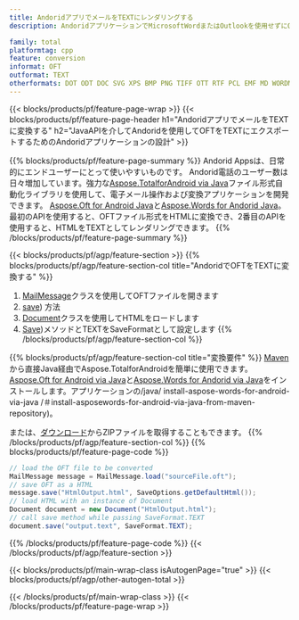 ```yaml
---
title: AndoridアプリでメールをTEXTにレンダリングする
description: AndoridアプリケーションでMicrosoftWordまたはOutlookを使用せずにOFTをTEXTにエクスポートする

family: total
platformtag: cpp
feature: conversion
informat: OFT
outformat: TEXT
otherformats: DOT ODT DOC SVG XPS BMP PNG TIFF OTT RTF PCL EMF MD WORDML DOCX GIF FLATOPC DOCM DOTX PDF EPUB DOTM PS JPEG
---
```

{{< blocks/products/pf/feature-page-wrap >}}
{{< blocks/products/pf/feature-page-header h1="AndoridアプリでメールをTEXTに変換する" h2="JavaAPIを介してAndoridを使用してOFTをTEXTにエクスポートするためのAndoridアプリケーションの設計" >}}

{{% blocks/products/pf/feature-page-summary %}}
Andorid Appsは、日常的にエンドユーザーにとって使いやすいものです。 Andorid電話のユーザー数は日々増加しています。強力な[Aspose.TotalforAndroid via Java](https://products.aspose.com/total/android-java/)ファイル形式自動化ライブラリを使用して、電子メール操作および変換アプリケーションを開発できます。 [Aspose.Oft for Android Java](https://products.aspose.com/oft/android-java/)と[Aspose.Words for Andorid Java](https://products.aspose.com/words/android-java/)。最初のAPIを使用すると、OFTファイル形式をHTMLに変換でき、2番目のAPIを使用すると、HTMLをTEXTとしてレンダリングできます。 
{{% /blocks/products/pf/feature-page-summary  %}}

{{< blocks/products/pf/agp/feature-section >}}
{{% blocks/products/pf/agp/feature-section-col title="AndoridでOFTをTEXTに変換する" %}}
1. [MailMessage](https://reference.aspose.com/oft/java/com.aspose.oft/mailmessage)クラスを使用してOFTファイルを開きます
2. [save](https://reference.aspose.com/oft/java/com.aspose.oft/MailMessage#save(java.io.OutputStream,%20com.aspose.oft.SaveOptions)を使用して、OFTをHTMLに変換します。 )) 方法
3. [Document](https://reference.aspose.com/words/java/com.aspose.words/Document)クラスを使用してHTMLをロードします
4. [Save](https://reference.aspose.com/words/java/com.aspose.words/Document#save(java.lang.String,com.aspose.words.SaveOptions)を使用してドキュメントをTEXT形式で保存します))メソッドとTEXTをSaveFormatとして設定します
{{% /blocks/products/pf/agp/feature-section-col %}}

{{% blocks/products/pf/agp/feature-section-col title="変換要件" %}}
[Maven](https://releases.aspose.com/total/java/)から直接Java経由でAspose.TotalforAndroidを簡単に使用できます。 [Aspose.Oft for Android via Java](https://docs.aspose.com/oft/androidjava/installation/)と[Aspose.Words for Andorid via Java](https://docs.aspose.com/words)をインストールします。アプリケーションの/java/ install-aspose-words-for-android-via-java /＃install-asposewords-for-android-via-java-from-maven-repository)。

または、[ダウンロード](https://releases.aspose.com/total/androidjava)からZIPファイルを取得することもできます。
{{% /blocks/products/pf/agp/feature-section-col %}}
{{% blocks/products/pf/feature-page-code %}}
```cs
// load the OFT file to be converted
MailMessage message = MailMessage.load("sourceFile.oft"); 
// save OFT as a HTML 
message.save("HtmlOutput.html", SaveOptions.getDefaultHtml());
// load HTML with an instance of Document
Document document = new Document("HtmlOutput.html");
// call save method while passing SaveFormat.TEXT
document.save("output.text", SaveFormat.TEXT); 
```

{{% /blocks/products/pf/feature-page-code %}}
{{< /blocks/products/pf/agp/feature-section >}}

{{< blocks/products/pf/main-wrap-class isAutogenPage="true" >}}
{{< blocks/products/pf/agp/other-autogen-total >}}

{{< /blocks/products/pf/main-wrap-class >}}
{{< /blocks/products/pf/feature-page-wrap >}}